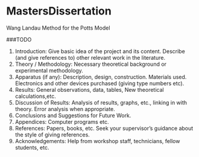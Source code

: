 # MastersDissertation
Wang Landau Method for the Potts Model


###TODO
1. Introduction: Give basic idea of the project and its content. Describe (and give references to) other relevant work in the literature.
2. Theory / Methodology: Necessary theoretical background or experimental methodology.
3. Apparatus (if any): Description, design, construction. Materials used. Electronics and other devices purchased (giving type numbers etc).
4. Results: General observations, data, tables, New theoretical calculations,etc.
5. Discussion of Results: Analysis of results, graphs, etc., linking in with theory. Error analysis when appropriate.
6. Conclusions and Suggestions for Future Work.
7. Appendices: Computer programs etc.
8. References: Papers, books, etc. Seek your supervisor’s guidance about the style of giving references.
9. Acknowledgements: Help from workshop staff, technicians, fellow students, etc.

